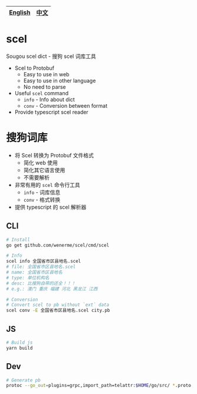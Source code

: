 [English](#scel) | [中文](#搜狗词库)
--------|-----


# scel
Sougou scel dict - 搜狗 scel 词库工具

* Scel to Protobuf
    * Easy to use in web
    * Easy to use in other language
    * No need to parse
* Useful `scel` command
    * `info` - Info about dict
    * `conv` - Conversion between format
* Provide typescript scel reader

# 搜狗词库

* 将 Scel 转换为 Protobuf 文件格式
    * 简化 web 使用
    * 简化其它语言使用
    * 不需要解析
* 非常有用的 `scel` 命令行工具
    * `info` - 词库信息
    * `conv` - 格式转换
* 提供 typescript 的 scel 解析器

## CLI

```bash
# Install
go get github.com/wenerme/scel/cmd/scel

# Info
scel info 全国省市区县地名.scel 
# file: 全国省市区县地名.scel
# name: 全国省市区县地名
# type: 单位机构名
# desc: 比搜狗自带的还全！！！
# e.g.: 澳门 重庆 福建 河北 黑龙江 江西 

# Conversion
# Convert scel to pb without `ext` data
scel conv -E 全国省市区县地名.scel city.pb
```

## JS

```bash
# Build js
yarn build
```

## Dev

```bash
# Generate pb
protoc --go_out=plugins=grpc,import_path=telattr:$HOME/go/src/ *.proto
```
